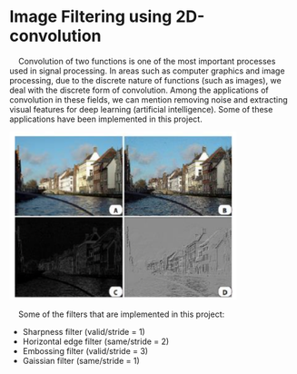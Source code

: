 # Image Filtering using 2D-convolution
&nbsp;&nbsp;&nbsp;&nbsp;Convolution of two functions is one of the most important processes used in signal processing. In areas such as computer graphics and image processing, due to the discrete nature of functions (such as images), we deal with the discrete form of convolution. Among the applications of convolution in these fields, we can mention removing noise and extracting visual features for deep learning (artificial intelligence). Some of these applications have been implemented in this project.

<img src="https://github.com/mrezaamini/Image-Filtering-using-2D-convolution/blob/main/Content/sample.png" alt="example" width="400"/>

&nbsp;&nbsp;&nbsp;&nbsp;Some of the filters that are implemented in this project:
- Sharpness filter (valid/stride = 1)
- Horizontal edge filter (same/stride = 2)
- Embossing filter (valid/stride = 3)
- Gaissian filter (same/stride = 1)
